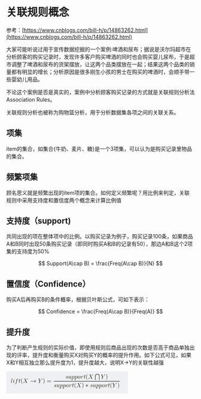 # 关联规则概念


参考：[https://www.cnblogs.com/bill-h/p/14863262.html](https://www.cnblogs.com/bill-h/p/14863262.html)

大家可能听说过用于宣传数据挖掘的一个案例:啤酒和尿布；据说是沃尔玛超市在分析顾客的购买记录时，发现许多客户购买啤酒的同时也会购买婴儿尿布，于是超市调整了啤酒和尿布的货架摆放，让这两个品类摆放在一起；结果这两个品类的销量都有明显的增长；分析原因是很多刚生小孩的男士在购买的啤酒时，会顺手带一些婴幼儿用品。

不论这个案例是否是真实的，案例中分析顾客购买记录的方式就是关联规则分析法Association Rules。

关联规则分析也被称为购物篮分析，用于分析数据集各项之间的关联关系。

## 项集

item的集合，如集合{牛奶、麦片、糖}是一个3项集，可以认为是购买记录里物品的集合。

## 频繁项集

顾名思义就是频繁出现的item项的集合。如何定义频繁呢？用比例来判定，关联规则中采用支持度和置信度两个概念来计算比例值

## 支持度（support)

共同出现的项在整体项中的比例。以购买记录为例子，购买记录100条，如果商品A和B同时出现50条购买记录（即同时购买A和B的记录有50），那边A和B这个2项集的支持度为50%


$$
Support(A\cap B) = \frac{Freq(A\cap B)}{N}
$$

## 置信度（Confidence）

购买A后再购买B的条件概率，根据贝叶斯公式，可如下表示：


$$
Confidence = \frac{Freq(A\cap B)}{Freq(A)}
$$

## 提升度

为了判断产生规则的实际价值，即使用规则后商品出现的次数是否高于商品单独出现的评率，提升度和衡量购买X对购买Y的概率的提升作用。如下公式可见，如果X和Y相互独立那么提升度为1，提升度越大，说明X->Y的关联性越强

![](image/Pasted%20image%2020221107221749.png)




